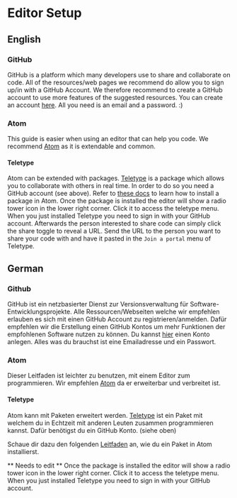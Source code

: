 # Editor Setup

## English

### GitHub

GitHub is a platform which many developers use to share and collaborate on code.
All of the resources/web pages we recommend do allow you to sign up/in with a GitHub Account.
We therefore recommend to create a GitHub account to use more features of the suggested resources.
You can create an account [here](https://github.com/signup).
All you need is an email and a password. :)

### Atom

This guide is easier when using an editor that can help you code. We recommend [Atom](https://atom.io) as it is extendable and common.

#### Teletype

Atom can be extended with packages. [Teletype](https://teletype.atom.io) is a package which allows you to collaborate with others in real time. In order to do so you need a GitHub account (see above).
Refer to [these docs](https://flight-manual.atom.io/using-atom/sections/atom-packages/) to learn how to install a package in Atom.
Once the package is installed the editor will show a radio tower icon in the lower right corner. Click it to access the teletype menu. When you just installed Teletype you need to sign in with your GitHub account.
Afterwards the person interested to share code can simply click the share toggle to reveal a URL.
Send the URL to the person you want to share your code with and have it pasted in the `Join a portal` menu of Teletype.

## German

### Github

GitHub ist ein netzbasierter Dienst zur Versionsverwaltung für Software-Entwicklungsprojekte.
Alle Ressourcen/Webseiten welche wir empfehlen erlauben es sich mit einen GitHub Account zu registrieren/anmelden. Dafür empfehlen wir die Erstellung einen GitHub Kontos um mehr Funktionen der empfohlenen Software nutzen zu können. Du kannst [hier](https://github.com/signup) einen Konto anlegen.
Alles was du brauchst ist eine Emailadresse und ein Passwort.

### Atom

Dieser Leitfaden ist leichter zu benutzen, mit einem Editor zum programmieren.
Wir empfehlen [Atom](https://atom.io) da er erweiterbar und verbreitet ist.

#### Teletype

Atom kann mit Paketen erweitert werden. [Teletype](https://teletype.atom.io) ist ein Paket mit welchem du in Echtzeit mit anderen Leuten zusammen programmieren kannst. Dafür benötigst du ein GitHub Konto. (siehe oben)

Schaue dir dazu den folgenden [Leitfaden](https://flight-manual.atom.io/using-atom/sections/atom-packages/) an, wie du ein Paket in Atom installierst.

** Needs to edit **
Once the package is installed the editor will show a radio tower icon in the lower right corner. Click it to access the teletype menu. When you just installed Teletype you need to sign in with your GitHub account.
